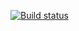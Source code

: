 [![Build status](https://ci.appveyor.com/api/projects/status/efn4fj7p78c1wion?svg=true)](https://ci.appveyor.com/project/lirukpiruk/auto-netology-postmanecho)
